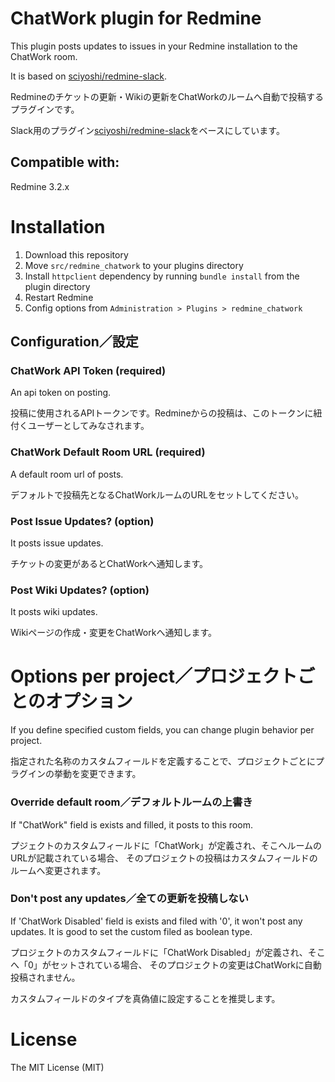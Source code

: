 # ChatWork plugin for Redmine

This plugin posts updates to issues in your Redmine installation to the ChatWork
room.

It is based on [sciyoshi/redmine-slack](https://github.com/sciyoshi/redmine-slack).

Redmineのチケットの更新・Wikiの更新をChatWorkのルームへ自動で投稿するプラグインです。

Slack用のプラグイン[sciyoshi/redmine-slack](https://github.com/sciyoshi/redmine-slack)をベースにしています。

## Compatible with:

Redmine 3.2.x

# Installation

1. Download this repository
2. Move `src/redmine_chatwork` to your plugins directory
4. Install `httpclient` dependency by running `bundle install` from the plugin directory
4. Restart Redmine
5. Config options from `Administration > Plugins > redmine_chatwork`
  
## Configuration／設定

### ChatWork API Token (required)

An api token on posting.

投稿に使用されるAPIトークンです。Redmineからの投稿は、このトークンに紐付くユーザーとしてみなされます。

### ChatWork Default Room URL (required)

A default room url of posts.

デフォルトで投稿先となるChatWorkルームのURLをセットしてください。

### Post Issue Updates? (option)

It posts issue updates.

チケットの変更があるとChatWorkへ通知します。
 
### Post Wiki Updates? (option)

It posts wiki updates.

Wikiページの作成・変更をChatWorkへ通知します。

# Options per project／プロジェクトごとのオプション

If you define specified custom fields, you can change plugin behavior per project.

指定された名称のカスタムフィールドを定義することで、プロジェクトごとにプラグインの挙動を変更できます。

### Override default room／デフォルトルームの上書き

If "ChatWork" field is exists and filled, it posts to this room.

プジェクトのカスタムフィールドに「ChatWork」が定義され、そこへルームのURLが記載されている場合、
そのプロジェクトの投稿はカスタムフィールドのルームへ変更されます。

### Don't post any updates／全ての更新を投稿しない

If 'ChatWork Disabled' field is exists and filed with '0', it won't post any updates.
It is good to set the custom filed as boolean type.

プロジェクトのカスタムフィールドに「ChatWork Disabled」が定義され、そこへ「0」がセットされている場合、
そのプロジェクトの変更はChatWorkに自動投稿されません。

カスタムフィールドのタイプを真偽値に設定することを推奨します。

# License

The MIT License (MIT)